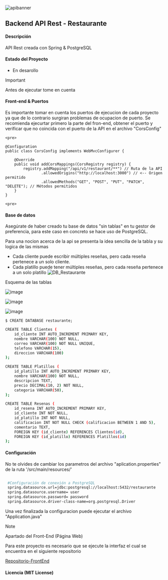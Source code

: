 ![apibanner](https://github.com/AlexandrHM/devChallenges-JavaScriptPath/assets/44487342/6c38b8f4-d185-42e8-b809-a32691393a9d)


##  Backend API Rest - Restaurante

#### Descripción
<p>API Rest creada con Spring & PostgreSQL</p>

#### Estado del Proyecto
+ En desarollo 

> [!IMPORTANT]
> Antes de ejecutar tome en cuenta

#### Front-end & Puertos
<p>Es importante tomar en cuenta los puertos de ejecucion de cada proyecto
ya que de lo contrario surgiran problemas de ocupacion de puerto. Se recomienda ejecurtar primero la parte del fron-end, obtener el puerto y verificar que no coincida con el puerto de la API en el archivo "CorsConfig"</p>

 `<pre>`
 
    @Configuration
    public class CorsConfig implements WebMvcConfigurer {

        @Override
        public void addCorsMappings(CorsRegistry registry) {
            registry.addMapping("/api/v1/restaurant/**") // Ruta de la API
                    .allowedOrigins("http://localhost:3000") // <-- Origen permitido
                    .allowedMethods("GET", "POST", "PUT", "PATCH", "DELETE"); // Métodos permitidos
        }
    }
    
`<pre>`

#### Base de datos
<p>Asegúrate de haber creado tu base de datos "sin tablas" en tu gestor de preferencia,
para este caso en concreto se hace uso de PostgreSQL.</p>

<p>Para una nocion acerca de la api se presenta la idea sencilla de la tabla y su logica
de las mismas</p>

- Cada cliente puede escribir múltiples reseñas, pero cada reseña pertenece a un solo cliente.
- Cada platillo puede tener múltiples reseñas, pero cada reseña pertenece a un solo platillo
![DB_Restaurante](https://github.com/AlexandrHM/apiRestaurant/assets/44487342/062aebeb-12fc-4fa4-a8c5-88ec4e41017b)

<p>Esquema de las tablas</p>

![image](https://github.com/AlexandrHM/apiRestaurant/assets/44487342/9d0df62f-d382-4687-ab38-5499ac51e43a)

![image](https://github.com/AlexandrHM/apiRestaurant/assets/44487342/23536b3f-25c3-40c1-9982-f87283266183)

![image](https://github.com/AlexandrHM/apiRestaurant/assets/44487342/277b6364-4b08-46d5-874b-36f0c012bb46)


`$ CREATE DATABASE restaurante; `

```bash
CREATE TABLE Clientes (
    id_cliente INT AUTO_INCREMENT PRIMARY KEY,
    nombre VARCHAR(100) NOT NULL,
    correo VARCHAR(100) NOT NULL UNIQUE,
    telefono VARCHAR(15),
    direccion VARCHAR(100)
);

CREATE TABLE Platillos (
    id_platillo INT AUTO_INCREMENT PRIMARY KEY,
    nombre VARCHAR(100) NOT NULL,
    descripcion TEXT,
    precio DECIMAL(10, 2) NOT NULL,
    categoria VARCHAR(50),
);

CREATE TABLE Resenas (
    id_resena INT AUTO_INCREMENT PRIMARY KEY,
    id_cliente INT NOT NULL,
    id_platillo INT NOT NULL,
    calificacion INT NOT NULL CHECK (calificacion BETWEEN 1 AND 5),
    comentario TEXT,
    FOREIGN KEY (id_cliente) REFERENCES Clientes(id),
    FOREIGN KEY (id_platillo) REFERENCES Platillos(id)
);

```
#### Configuración
<p>No te olvides de cambiar los parametros del archivo "aplication.properties" de la ruta
'/src/main/resources/'
</p>

```bash

 #Configuración de conexión a PostgreSQL
 spring.datasource.url=jdbc:postgresql://localhost:5432/restaurante
 spring.datasource.username= user
 spring.datasource.password= password
 spring.datasource.driver-class-name=org.postgresql.Driver

```
<p>Una vez finalizada la configuracion puede ejecutar el archivo "Application.java" </p>

> [!NOTE]
> Apartado del Front-End (Página Web)

<p>Para este proyecto es necesario que se ejecute la interfaz el cual 
se encuentra en el siguiente repositorio</p>

[Repositorio-FrontEnd](https://github.com/AlexandrHM/restaurantReactJS "Repositorio-FrontEnd")

#### Licencia (MIT License)